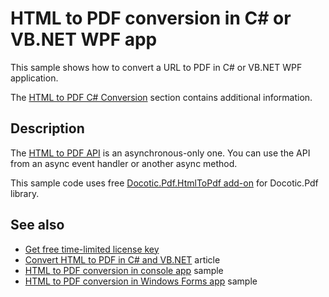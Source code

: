 # HTML to PDF conversion in C# or VB.NET WPF app
This sample shows how to convert a URL to PDF in C# or VB.NET WPF application.

The [HTML to PDF C# Conversion](https://bitmiracle.com/pdf-library/html-pdf/#basics) section contains additional information.

## Description

The [HTML to PDF API](https://api.docotic.com/htmltopdf/bitmiracle-docotic-pdf-htmltopdf) is an asynchronous-only one. You can use the API from an async event handler or another async method.

This sample code uses free [Docotic.Pdf.HtmlToPdf add-on](https://www.nuget.org/packages/BitMiracle.Docotic.Pdf.HtmlToPdf/) for Docotic.Pdf library.

## See also
* [Get free time-limited license key](https://bitmiracle.com/pdf-library/download)
* [Convert HTML to PDF in C# and VB.NET](https://bitmiracle.com/pdf-library/html-pdf/convert) article
* [HTML to PDF conversion in console app](/Samples/HtmlToPdf/HtmlToPdfConsole) sample
* [HTML to PDF conversion in Windows Forms app](/Samples/HtmlToPdf/HtmlToPdfWindowsForms) sample
